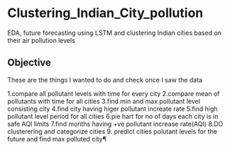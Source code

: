 # Clustering_Indian_City_pollution
EDA, future forecasting using LSTM and clustering Indian cities based on their air pollution levels


## Objective
These are the things I wanted to do and check once I saw the data
  
  1.compare all pollutant levels with time for every city
  2.compare mean of pollutants with time for all cities
  3.find min and max pollutant level consisting city
  4.find city having higer pollutant increate rate
  5.find high pollutant level period for all cities
  6.pie hart for no of days each city is in safe AQI limits
  7.find months having +ve pollutant increase rate(AQI)
  8.DO clusterering and categorize cities
  9. predict cities polutant levels for the future and find max polluted city¶




